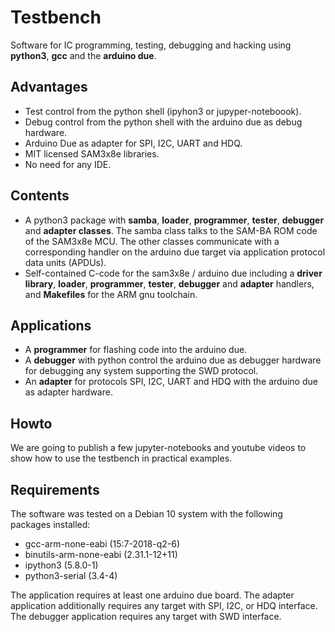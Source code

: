 # Testbench
Software for IC programming, testing, debugging and hacking using
**python3**, **gcc** and the **arduino due**.

## Advantages
- Test control from the python shell (ipyhon3 or jupyper-noteboook).
- Debug control from the python shell with the arduino due as debug hardware.
- Arduino Due as adapter for SPI, I2C, UART and HDQ.
- MIT licensed SAM3x8e libraries.
- No need for any IDE.

## Contents
- A python3 package with **samba**, **loader**, **programmer**, **tester**, **debugger** and **adapter classes**. 
The samba class talks to the SAM-BA ROM code of the SAM3x8e MCU. The other classes communicate 
with a corresponding handler on the arduino due target via application protocol data units (APDUs).
- Self-contained C-code for the sam3x8e / arduino due including a **driver library**, **loader**, **programmer**, **tester**, **debugger** and **adapter** handlers, and **Makefiles** for the ARM gnu toolchain.

## Applications
- A **programmer** for flashing code into the arduino due. 
- A **debugger** with python control the arduino due as debugger hardware
  for debugging any system supporting the SWD protocol.
- An **adapter** for protocols SPI, I2C, UART and HDQ with
  the arduino due as adapter hardware.
 
## Howto
 We are going to publish a few jupyter-notebooks and youtube videos to show how to use the testbench in practical examples.
 
## Requirements
 The software was tested on a Debian 10 system with the following packages installed:
  - gcc-arm-none-eabi (15:7-2018-q2-6)
  - binutils-arm-none-eabi (2.31.1-12+11)
  - ipython3 (5.8.0-1)
  - python3-serial (3.4-4)

The application requires at least one arduino due board. The adapter application additionally requires any target with SPI, I2C, or HDQ interface. The debugger application requires any target with SWD interface.
